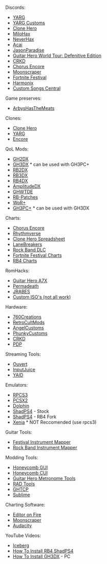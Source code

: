 Discords:
* [YARG](https://discord.com/invite/sqpu4R552r)
* [YARG Customs](https://discord.gg/ksAbkQDJ7H) 
* [Clone Hero](https://discord.com/invite/Hsn4Cgu) 
* [MiloHax](https://discord.gg/milohax) 
* [NeverHax](https://discord.gg/bacw7K6jhh) 
* [Acai](https://discord.gg/acai) 
* [JasonParadise](https://discord.com/invite/jasonparadise) 
* [Guitar Hero World Tour: Defenitive Edition](https://discord.gg/ghwtde) 
* [CRKD](https://discord.gg/ksAbkQDJ7H) 
* [Chorus Encore](https://discord.gg/QwvMTbpTgc) 
* [Moonscraper](https://discord.gg/bwEr72Ghba)
* [Fortnite Festival](https://discord.com/invite/fortnitefestival)
* [Harmonix](https://discord.com/invite/harmonix)
* [Custom Songs Central](https://discord.gg/yM49GwwvVj)

Game preserves:
* [ArbysHasTheMeats](https://drive.google.com/drive/folders/1Qwatkm31zYjssPR9ey9CwauWSk7uQVJq)

Clones:
* [Clone Hero](https://clonehero.net)
* [YARG](https://yarg.in)
* [Encore](https://github.com/Encore-Developers/Encore)

QoL Mods:
* [GH2DX](https://gh2dx.milohax.org)
* [GH3DX](https://github.com/nsneverhax/guitar-hero-3-deluxe#readme) * can be used with GH3PC+
* [RB2DX](https://rb2dx.milohax.org)
* [RB3DX](https://rb3dx.milohax.org)
* [RB4DX](https://github.com/hmxmilohax/Rock-Band-4-Deluxe#readme) 
* [AmplitudeDX](https://github.com/hmxmilohax/Amplitude-2016-Deluxe#readme) 
* [GHWTDE](https://ghwt.de/)
* [RB-Patches](https://github.com/hmxmilohax/rb-patches)
* [WoR+](https://github.com/kernaltrap8/WoR-Plus)
* [GH3PC+](https://drive.google.com/drive/folders/1UNnDSeiN4zZDu5Xp0ZPfesJSnesd9ZOn) * can be used with GH3DX

Charts:
* [Chorus Encore](https://www.enchor.us/)
* [Rhythmverse ](https://rhythmverse.co/)
* [Clone Hero Spreadsheet](https://docs.google.com/spreadsheets/d/13B823ukxdVMocowo1s5XnT3tzciOfruhUVePENKc01o/edit?gid=1870223413#gid=1870223413)
* [LaneBreakers](https://www.youtube.com/watch?v=jJLg7XB93Fg)
* [Rock Band DLC](https://docs.google.com/spreadsheets/d/1-3lo2ASxM-3yVr_JH14F7-Lc1v2_FcS5Rv_yDCANEmk/edit?gid=0#gid=0)
* [Fortnite Festival Charts](https://github.com/FEStoRB/FNFestivaltoRB/)
* [RB4 Charts](https://drive.google.com/drive/folders/16zy6DazemvIsSi6i1D7xv4zI-lQdBmph)

RomHacks:
* [Guitar Hero A7X](https://github.com/Ryixu/GuitarHeroA7X/releases)
* [Permadeath](https://github.com/FregRB/NS-GH-Permadeath/releases)
* [JRABES](https://drive.google.com/drive/folders/1MZ8dCnnS6nNw31tOaPJl2RwSfM5XzTAK)
* [Custom ISO's (not all work)](https://docs.google.com/spreadsheets/d/1k75r286Z-JAJtnIrpLd4Isk-VCmwtU8LNCZJhxyJ714/edit?gid=2028105666#gid=2028105666)

Hardware:
* [760Creations](https://www.760creations.com/)
* [RetroCultMods](https://shop.retrocultmods.com/)
* [AngelCustoms](https://angelcustomsgh.com/)
* [PhunkyCustoms](https://www.phunkycustoms.com/)
* [CRKD](https://crkd.gg/)
* [PDP](https://pdp.com/products/playstation-riffmaster-wireless-guitar-controller)

Streaming Tools:
* [Ouvert](https://ouvert.dev/)
* [InputJuice](https://github.com/Ryixu/InputJuice)
* [YAID](https://github.com/raphaelgoulart/ya_inputdisplay)
  
Emulators:
* [RPCS3](https://rpcs3.net/)
* [PCSX2](https://pcsx2.net/)
* [Dolphin](https://dolphin-emu.org/)
* [ShadPS4](https://github.com/shadps4-emu/shadPS4) - Stock
* [ShadPS4](https://nightly.link/LlysiX/shadPS4/workflows/build/rb4-new) - RB4 Fork
* [Xenia](https://xenia.jp/) * NOT Reccomended (use rpcs3)
  
Guitar Tools:
* [Festival Instrument Mapper](https://github.com/InvoxiPlayGames/FestivalInstrumentMapper)
* [Rock Band Instrument Mapper](https://github.com/TheNathannator/RB4InstrumentMapper/releases)
  
Modding Tools:
* [Honeycomb GUI](https://github.com/AddyMills/Honeycomb-GUI)
* [Honeycomb CUI](https://github.com/AddyMills/Honeycomb-CUI)
* [Guitar Hero Metronome Tools](https://www.mediafire.com/file/cx9py93jovhfiq4/Hero_Metronome.rar/file)
* [RAD Tools](https://www.radgametools.com/)
* [GHTCP](https://github.com/szymmirr/Open-GHTCP-2021)
* [Sublime](https://www.sublimetext.com/)
  
Charting Software:
* [Editor on Fire](https://ignition4.customsforge.com/eof)
* [Moonscraper](https://github.com/FireFox2000000/Moonscraper-Chart-Editor)
* [Audacity](https://www.audacityteam.org/)

YouTube Videos:
* [Iceberg](https://www.youtube.com/watch?v=Z5zV0PXkIyU)
* [How To Install RB4 ShadPS4](https://www.youtube.com/watch?v=IweevMizZeI&t=9s)
* [How To Install GH3DX](https://www.youtube.com/watch?v=JIK78_GxPlQ) - PC
